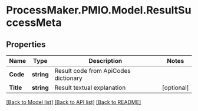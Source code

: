 # ProcessMaker.PMIO.Model.ResultSuccessMeta
## Properties

Name | Type | Description | Notes
------------ | ------------- | ------------- | -------------
**Code** | **string** | Result code from ApiCodes dictionary | 
**Title** | **string** | Result textual explanation | [optional] 

[[Back to Model list]](../README.md#documentation-for-models) [[Back to API list]](../README.md#documentation-for-api-endpoints) [[Back to README]](../README.md)

